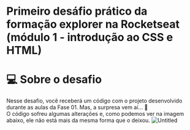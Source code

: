 # Primeiro desáfio prático da formação explorer na Rocketseat (módulo 1 - introdução ao CSS e HTML)

# 💻 Sobre o desafio
Nesse desafio, você receberá um código com o projeto desenvolvido durante as aulas da Fase 01.
Mas, a surpresa vem aí...  **👀**  
O código sofreu algumas alterações e, como podemos ver na imagem abaixo, ele não está mais da mesma forma que o deixou.
![Untitled](https://github.com/LeonardoSantos16/Desafio1-css-rocketseat/assets/87033299/38e6d9e3-25ea-4e42-91ba-19b049102e85)

